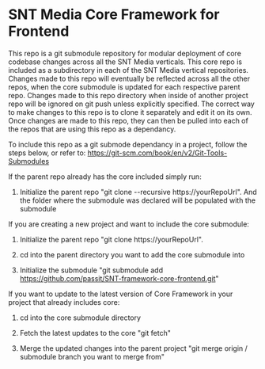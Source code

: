 # SNT Media Core Framework for Frontend

This repo is a git submodule repository for modular deployment of core codebase changes across all the SNT Media verticals. This core repo is included as a subdirectory in each of the SNT Media vertical repositories. Changes made to this repo will eventually be reflected across all the other repos, when the core submodule is updated for each respective parent repo. Changes made to this repo directory when inside of another project repo will be ignored on git push unless explicitly specified. The correct way to make changes to this repo is to clone it separately and edit it on its own. Once changes are made to this repo, they can then be pulled into each of the repos that are using this repo as a dependancy.


To include this repo as a git submode dependancy in a project, follow the steps below, or refer to: https://git-scm.com/book/en/v2/Git-Tools-Submodules


If the parent repo already has the core included simply run:

1. Initialize the parent repo "git clone --recursive https://yourRepoUrl". And the folder where the submodule was declared will be populated with the submodule


If you are creating a new project and want to include the core submodule:

1. Initialize the parent repo "git clone https://yourRepoUrl".

2. cd into the parent directory you want to add the core submodule into

3. Initialize the submodule "git submodule add https://github.com/passit/SNT-framework-core-frontend.git"


If you want to update to the latest version of Core Framework in your project that already includes core:

1. cd into the core submodule directory

2. Fetch the latest updates to the core "git fetch"

3. Merge the updated changes into the parent project "git merge origin / submodule branch you want to merge from"
